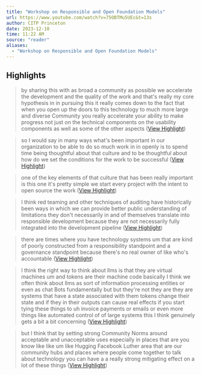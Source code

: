 ```yaml
---
title: "Workshop on Responsible and Open Foundation Models"
url: https://www.youtube.com/watch?v=75OBTMu5UEc&t=13s
author: CITP Princeton
date: 2023-12-10
time: 11:22 AM
source: "reader"
aliases:
  - "Workshop on Responsible and Open Foundation Models"
---
```

## Highlights
> by sharing this with as broad a community as possible we accelerate the development and the quality of the work and that's really my
> core hypothesis in in pursuing this it really comes down to the fact that when you open up the doors to this technology to much more large and diverse Community you really accelerate your ability to make progress not just on the technical components on the usability components as well as some of the other aspects ([View Highlight](https://read.readwise.io/read/01hb11p6984zk5vk5erqx56md5))

> so I would say in many ways what's been important in our organization to be able to do so much work in in openly is to spend time being thoughtful about that culture and to be thoughtful about how do we set the conditions for the work to be successful ([View Highlight](https://read.readwise.io/read/01hb121rmya3mp554nxjj89js1))

> one of the key elements of that culture that has been really important is this one it's pretty simple we start every project with the intent to open source the work ([View Highlight](https://read.readwise.io/read/01hb122kryfakpps2msh683e7h))

> I think red teaming and other techniques of auditing have historically been ways in which we can provide better public understanding of limitations they don't necessarily in and of themselves translate into responsible development because they are not necessarily fully integrated into the development pipeline ([View Highlight](https://read.readwise.io/read/01hb1c8nxnc2850x970wbckjdj))

> there are times where you have technology systems um that are kind of poorly constructed from a responsibility standpoint and a governance standpoint because there's no
> real owner of like who's accountable ([View Highlight](https://read.readwise.io/read/01hb1d60024k6mn8va8satn5ha))

> I think the right way to think about llms is that they are virtual machines um and tokens are their machine code basically I think we often think about llms as sort of information processing entities or even as chat Bots fundamentally but but they're not they are they are systems that have a state associated with them tokens change their
> state and if they in their outputs can cause real effects if you start tying these things to uh invoice payments or emails or even more things like automated control of of large systems this I think genuinely gets a bit a bit concerning ([View Highlight](https://read.readwise.io/read/01hb1g0940f0qaw3nzb89xc84r))

> but I think that by setting strong Community Norms around acceptable and unacceptable uses especially in places that are you know like like um like Hugging Facebook Luther area that are our community hubs and places where people come together to talk about technology you can have a a really strong mitigating effect on a lot of these things ([View Highlight](https://read.readwise.io/read/01hb6xspznvrefmzd2svb48m6d))

